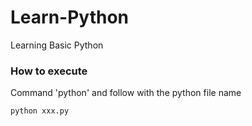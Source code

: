 # Learn-Python
Learning Basic Python

### How to execute
Command 'python' and follow with the python file name

`
python xxx.py
`
